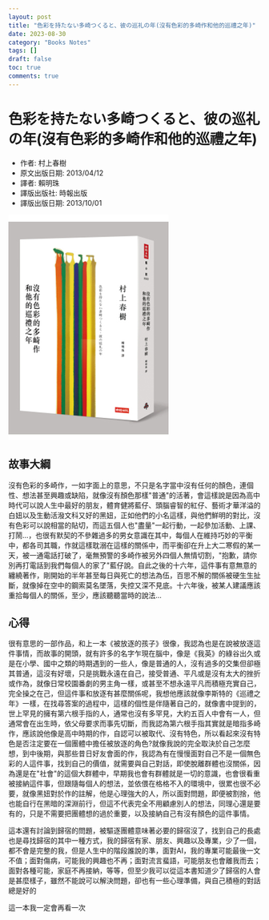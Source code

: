 ```yaml
---
layout: post
title: "色彩を持たない多崎つくると、彼の巡礼の年(沒有色彩的多崎作和他的巡禮之年)"
date: 2023-08-30
category: "Books Notes"
tags: []
draft: false
toc: true
comments: true
---
```


# 色彩を持たない多崎つくると、彼の巡礼の年(沒有色彩的多崎作和他的巡禮之年)
* 作者: 村上春樹
* 原文出版日期: 2013/04/12
* 譯者: 賴明珠
* 譯版出版社: 時報出版
* 譯版出版日期: 2013/10/01

![](/assets/posts/沒有色彩的多崎作和他的巡禮之年.jpg)
<!-- more -->

## 故事大綱
沒有色彩的多崎作，一如字面上的意思，不只是名字當中沒有任何的顏色，連個性、想法甚至興趣或缺陷，就像沒有顏色那樣"普通"的活著，會這樣說是因為高中時代可以說人生中最好的朋友，體育健將藍仔、頭腦睿智的紅仔、藝術才華洋溢的白妞以及生動活潑文科又好的黑妞，正如他們的小名這樣，與他們鮮明的對比，沒有色彩可以說相當的貼切，而這五個人也"盡量"一起行動，一起參加活動、上課、打鬧...，也很有默契的不參雜過多的男女意識在其中，每個人在維持巧妙的平衡中，都各司其職，作就這樣耽溺在這樣的關係中，而平衡卻在升上大二寒假的某一天，被一通電話打破了，毫無預警的多崎作被另外四個人無情切割，"抱歉，請你別再打電話到我們每個人的家了"藍仔說。自此之後的十六年，這件事有意無意的纏繞著作，剛開始的半年甚至每日與死亡的想法為伍，百思不解的關係被硬生生扯斷，就像掉在空中的鋼索莫名墜落，失控又深不見底。十六年後，被某人建議應該重拾每個人的關係，至少，應該聽聽當時的說法...

## 心得
很有意思的一部作品，和上一本《被放逐的孩子》很像，我認為也是在說被放逐這件事情，而故事的開頭，就有許多的名字乍現在腦中，像是《我英》的綠谷出久或是在小學、國中之類的時期遇到的一些人，像是普通的人，沒有過多的交集但卻極其普通，這沒有好壞，只是挑戰永遠在自己，接受普通、平凡或是沒有太大的挫折或作為，就像日常校園番劇的男主角一樣，或甚至不想永遠平凡而積極充實自己，完全操之在己，但這件事和放逐有甚麼關係呢，我想他應該就像李斯特的《巡禮之年》一樣，在找尋答案的過程中，這樣的個性是伴隨著自己的，就像書中提到的，世上罕見的擁有第六根手指的人，通常也沒有多罕見，大約五百人中會有一人，但通常會在出生時，依父母要求而事先切斷，而我認為第六根手指其實就是暗指多崎作，應該說他像是高中時期的作，自認可以被取代、沒有特色，所以看起來沒有特色是否注定要在一個團體中擔任被放逐的角色?就像我說的完全取決於自己怎麼想，到中後期，與那些昔日好友會面的作，我認為有在慢慢面對自己不是一個無色彩的人這件事，找到自己的價值，就需要與自己對話，即使脫離群體也沒關係，因為還是在"社會"的這個大群體中，早期我也會有群體就是一切的意識，也會很看重被接納這件事，但跟隨每個人的想法，並依偎在格格不入的環境中，很累也很不必要，就像黑妞對於作的註解，他是心理強大的人，所以面對問題，即便被割捨，他也能自行在黑暗的深淵前行，但這不代表完全不用顧慮別人的想法，同理心還是要有的，只是不需要把團體想的過於重要，以及接納自己有沒有顏色的這件事情。

這本還有討論到歸宿的問題，被驅逐團體意味著必要的歸宿沒了，找到自己的長處也是尋找歸宿的其中一種方式，我的歸宿有家、朋友、興趣以及專業，少了一個，都不會是完整的我，但是人生中的階段誰說的準，面對AI，我的專業可能最後一文不值；面對傷病，可能我的興趣也不再；面對流言蜚語，可能朋友也會離我而去；面對各種可能，家庭不再接納，等等，但至少我可以從這本書知道少了歸宿的人會是甚麼樣子，雖然不能說可以解決問題，卻也有一些心理準備，與自己積極的對話總是好的

這一本我一定會再看一次